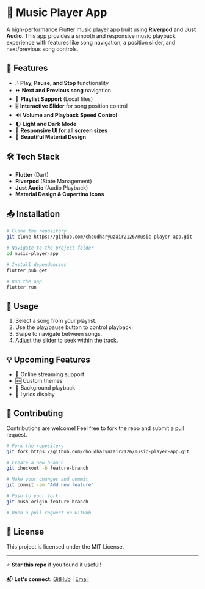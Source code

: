 # 🎵 Music Player App

A high-performance Flutter music player app built using **Riverpod** and **Just Audio**. This app provides a smooth and responsive music playback experience with features like song navigation, a position slider, and next/previous song controls.

## 🚀 Features

- 🎶 **Play, Pause, and Stop** functionality
- ⏩ **Next and Previous song** navigation
- 📜 **Playlist Support** (Local files)
- 🎚 **Interactive Slider** for song position control
- 🔊 **Volume and Playback Speed Control**
- 🌓 **Light and Dark Mode**
- 📱 **Responsive UI for all screen sizes**
- 🎨 **Beautiful Material Design**

## 🛠 Tech Stack

- **Flutter** (Dart)
- **Riverpod** (State Management)
- **Just Audio** (Audio Playback)
- **Material Design & Cupertino Icons**

## 📥 Installation

```bash
# Clone the repository
git clone https://github.com/choudharyuzair2126/music-player-app.git

# Navigate to the project folder
cd music-player-app

# Install dependencies
flutter pub get

# Run the app
flutter run
```

## 📝 Usage

1. Select a song from your playlist.
2. Use the play/pause button to control playback.
3. Swipe to navigate between songs.
4. Adjust the slider to seek within the track.

## 💡 Upcoming Features

- 📡 Online streaming support
- 🆕 Custom themes
- 📱 Background playback
- 🎤 Lyrics display

## 🤝 Contributing

Contributions are welcome! Feel free to fork the repo and submit a pull request.

```bash
# Fork the repository
git fork https://github.com/choudharyuzair2126/music-player-app.git

# Create a new branch
git checkout -b feature-branch

# Make your changes and commit
git commit -am "Add new feature"

# Push to your fork
git push origin feature-branch

# Open a pull request on GitHub
```

## 📜 License

This project is licensed under the MIT License.

---

⭐ **Star this repo** if you found it useful!

📬 **Let's connect:** [GitHub](https://github.com/choudharyuzair2126) | [Email](uzair2126@proton.me)

